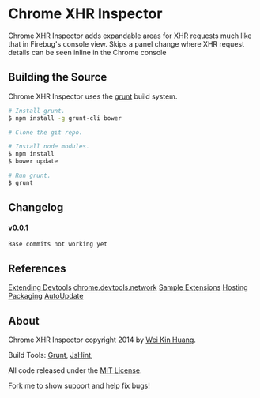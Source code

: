 Chrome XHR Inspector
==================================================

Chrome XHR Inspector adds expandable areas for XHR requests much like that in Firebug's console view.
Skips a panel change where XHR request details can be seen inline in the Chrome console

Building the Source
--------------------------------------

Chrome XHR Inspector uses the [grunt](https://github.com/cowboy/grunt) build system.

```bash
# Install grunt.
$ npm install -g grunt-cli bower

# Clone the git repo.

# Install node modules.
$ npm install
$ bower update

# Run grunt.
$ grunt
```

Changelog
--------------------------------------

#### v0.0.1
	Base commits not working yet

References
--------------------------------------
[Extending Devtools](http://developer.chrome.com/extensions/devtools.html)
[chrome.devtools.network](http://developer.chrome.com/extensions/devtools_network.html)
[Sample Extensions](http://developer.chrome.com/extensions/samples.html#devtools.network)
[Hosting](http://developer.chrome.com/extensions/hosting.html)
[Packaging](http://developer.chrome.com/extensions/packaging.html)
[AutoUpdate](http://developer.chrome.com/extensions/autoupdate.html)

About
--------------------------------------

Chrome XHR Inspector copyright 2014 by [Wei Kin Huang](http://closedinterval.com/).

Build Tools: 
[Grunt](https://github.com/cowboy/grunt),
[JsHint](https://github.com/jshint/jshint),

All code released under the [MIT License](http://mit-license.org/).

Fork me to show support and help fix bugs!
